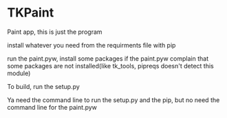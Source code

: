 # TKPaint

Paint app, this is just the program

install whatever you need from the requirments file with pip

run the paint.pyw, install some packages if the paint.pyw complain that some packages are not installed(like tk_tools, pipreqs doesn't detect this module)

To build, run the setup.py

Ya need the command line to run the setup.py and the pip, but no need the command line for the paint.pyw